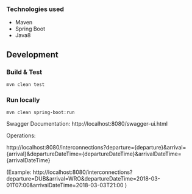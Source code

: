 ### Technologies used
* Maven
* Spring Boot
* Java8

## Development

### Build & Test

`mvn clean test`

### Run locally

`mvn clean spring-boot:run`

Swagger Documentation: http://localhost:8080/swagger-ui.html


Operations: 

http://localhost:8080/interconnections?departure={departure}&arrival={arrival}&departureDateTime={departureDateTime}&arrivalDateTime={arrivalDateTime}

(Example:
http://localhost:8080/interconnections?departure=DUB&arrival=WRO&departureDateTime=2018-03-01T07:00&arrivalDateTime=2018-03-03T21:00
)
